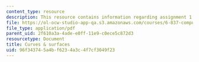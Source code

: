 ```yaml
---
content_type: resource
description: This resource contains information regarding assignment 1.
file: https://ol-ocw-studio-app-qa.s3.amazonaws.com/courses/6-837-computer-graphics-fall-2012/96f343745a4bf6234a3c4f7cf3049f23_MIT6_837F12_assn1.pdf
file_type: application/pdf
parent_uid: 2f610a3a-4ade-e0ff-11e9-c0ece5c872d3
resourcetype: Document
title: Curves & surfaces
uid: 96f34374-5a4b-f623-4a3c-4f7cf3049f23
---
```

